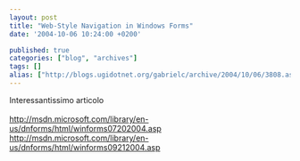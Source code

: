 ```yaml
---
layout: post
title: "Web-Style Navigation in Windows Forms"
date: '2004-10-06 10:24:00 +0200'

published: true
categories: ["blog", "archives"]
tags: []
alias: ["http://blogs.ugidotnet.org/gabrielc/archive/2004/10/06/3808.aspx"]
---
```


<!-- more -->

<div xmlns="http://www.w3.org/1999/xhtml">Interessantissimo articolo</div>
<div xmlns="http://www.w3.org/1999/xhtml"> </div>
<div xmlns="http://www.w3.org/1999/xhtml"><a href="http://msdn.microsoft.com/library/en-us/dnforms/html/winforms07202004.asp">http://msdn.microsoft.com/library/en-us/dnforms/html/winforms07202004.asp</a></div>
<div xmlns="http://www.w3.org/1999/xhtml"><a href="http://msdn.microsoft.com/library/en-us/dnforms/html/winforms09212004.asp">http://msdn.microsoft.com/library/en-us/dnforms/html/winforms09212004.asp</a></div>
<div xmlns="http://www.w3.org/1999/xhtml"> </div>
